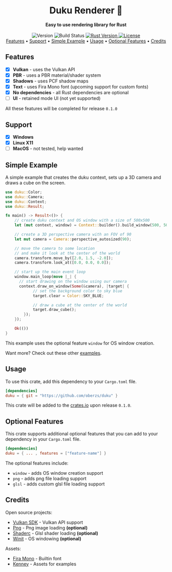 <h1 align="center">Duku Renderer 🎨</h1>

<div align="center">
  <strong>Easy to use rendering library for Rust</strong>
</div>

<br />

<div align="center">
  <!-- Version -->
  <span>
    <img src="https://img.shields.io/badge/version-Work%20In%20Progress-yellow?style=flat-square" alt="Version" />
  </span>
  <!-- Build status -->
  <span>
    <img src="https://img.shields.io/github/workflow/status/oberzs/duku/Full%20Build?style=flat-square" alt="Build Status" />
  </span>
  <!-- Rust Version -->
  <a href="https://www.rust-lang.org/">
    <img src="https://img.shields.io/badge/rust-1.46.0-orange?style=flat-square" alt="Rust Version" />
  </a>
  <!-- License -->
  <a href="https://github.com/oberzs/duku/blob/develop/LICENSE">
    <img src="https://img.shields.io/github/license/oberzs/duku?style=flat-square" alt="License" />
  </a>
</div>

<div align="center">
  <a href="#features">Features</a> •
  <a href="#support">Support</a> •
  <a href="#simple-example">Simple Example</a> •
  <a href="#usage">Usage</a> •
  <a href="#optional-features">Optional Features</a> •
  <a href="#credits">Credits</a>
</div>

## Features

- [x] **Vulkan** - uses the Vulkan API
- [x] **PBR** - uses a PBR material/shader system
- [x] **Shadows** - uses PCF shadow maps
- [x] **Text** - uses Fira Mono font (upcoming support for custom fonts) 
- [x] **No dependencies** - all Rust dependencies are optional
- [ ] **UI** - retained mode UI (not yet supported)

All these features will be completed for release `0.1.0`

## Support

- [x] **Windows**
- [x] **Linux X11**
- [ ] **MacOS** - not tested, help wanted

## Simple Example

A simple example that creates the duku context, sets up a 3D camera
and draws a cube on the screen.

```rust
use duku::Color;
use duku::Camera;
use duku::Context;
use duku::Result;

fn main() -> Result<()> {
    // create duku context and OS window with a size of 500x500
    let (mut context, window) = Context::builder().build_window(500, 500).build()?;

    // create a 3D perspective camera with an FOV of 90
    let mut camera = Camera::perspective_autosized(90);

    // move the camera to some location
    // and make it look at the center of the world
    camera.transform.move_by([2.0, 1.5, -2.0]);
    camera.transform.look_at([0.0, 0.0, 0.0]);

    // start up the main event loop
    window.main_loop(move |_| {
      // start drawing on the window using our camera
      context.draw_on_window(Some(&camera), |target| {
            // set the background color to sky blue
            target.clear = Color::SKY_BLUE;

            // draw a cube at the center of the world
            target.draw_cube();
        });
    });

    Ok(())
}
```

This example uses the optional feature `window` for OS window creation.

Want more? Check out these other [examples](https://github.com/oberzs/duku/tree/develop/examples).

## Usage

To use this crate, add this dependency to your `Cargo.toml` file.

```toml
[dependencies]
duku = { git = "https://github.com/oberzs/duku" }
```

This crate will be added to the [crates.io](https://crates.io) upon
release `0.1.0`.

## Optional Features

This crate supports additional optional features that you can add
to your dependency in your `Cargo.toml` file.

```toml
[dependencies]
duku = { ... , features = ["feature-name"] }
```

The optional features include:

- `window` - adds OS window creation support
- `png` - adds png file loading support
- `glsl` - adds custom glsl file loading support

## Credits

Open source projects:

- [Vulkan SDK](https://vulkan.lunarg.com/) - Vulkan API support
- [Png](https://github.com/image-rs/image-png) - Png image loading **(optional)**
- [Shaderc](https://github.com/google/shaderc-rs) - Glsl shader loading **(optional)**
- [Winit](https://github.com/rust-windowing/winit) - OS windowing **(optional)**

Assets:

- [Fira Mono](https://fonts.google.com/specimen/Fira+Mono?query=fira) - Builtin font
- [Kenney](https://www.kenney.nl/assets) - Assets for examples
